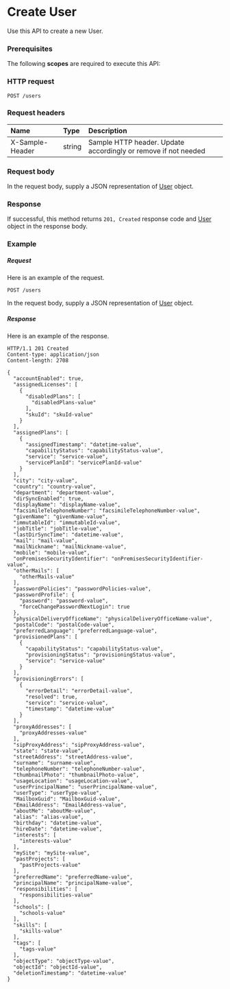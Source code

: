 # Create User

Use this API to create a new User.
### Prerequisites
The following **scopes** are required to execute this API: 
### HTTP request
<!-- { "blockType": "ignored" } -->
```http
POST /users

```
### Request headers
| Name       | Type | Description|
|:---------------|:--------|:----------|
| X-Sample-Header  | string  | Sample HTTP header. Update accordingly or remove if not needed|

### Request body
In the request body, supply a JSON representation of [User](../resources/user.md) object.


### Response
If successful, this method returns `201, Created` response code and [User](../resources/user.md) object in the response body.

### Example
##### Request
Here is an example of the request.
<!-- {
  "blockType": "request",
  "name": "create_user_from_users"
}-->
```http
POST /users
```
In the request body, supply a JSON representation of [User](../resources/user.md) object.
##### Response
Here is an example of the response.
<!-- {
  "blockType": "response",
  "truncated": false,
  "@odata.type": "microsoft.graph.user"
} -->
```http
HTTP/1.1 201 Created
Content-type: application/json
Content-length: 2708

{
  "accountEnabled": true,
  "assignedLicenses": [
    {
      "disabledPlans": [
        "disabledPlans-value"
      ],
      "skuId": "skuId-value"
    }
  ],
  "assignedPlans": [
    {
      "assignedTimestamp": "datetime-value",
      "capabilityStatus": "capabilityStatus-value",
      "service": "service-value",
      "servicePlanId": "servicePlanId-value"
    }
  ],
  "city": "city-value",
  "country": "country-value",
  "department": "department-value",
  "dirSyncEnabled": true,
  "displayName": "displayName-value",
  "facsimileTelephoneNumber": "facsimileTelephoneNumber-value",
  "givenName": "givenName-value",
  "immutableId": "immutableId-value",
  "jobTitle": "jobTitle-value",
  "lastDirSyncTime": "datetime-value",
  "mail": "mail-value",
  "mailNickname": "mailNickname-value",
  "mobile": "mobile-value",
  "onPremisesSecurityIdentifier": "onPremisesSecurityIdentifier-value",
  "otherMails": [
    "otherMails-value"
  ],
  "passwordPolicies": "passwordPolicies-value",
  "passwordProfile": {
    "password": "password-value",
    "forceChangePasswordNextLogin": true
  },
  "physicalDeliveryOfficeName": "physicalDeliveryOfficeName-value",
  "postalCode": "postalCode-value",
  "preferredLanguage": "preferredLanguage-value",
  "provisionedPlans": [
    {
      "capabilityStatus": "capabilityStatus-value",
      "provisioningStatus": "provisioningStatus-value",
      "service": "service-value"
    }
  ],
  "provisioningErrors": [
    {
      "errorDetail": "errorDetail-value",
      "resolved": true,
      "service": "service-value",
      "timestamp": "datetime-value"
    }
  ],
  "proxyAddresses": [
    "proxyAddresses-value"
  ],
  "sipProxyAddress": "sipProxyAddress-value",
  "state": "state-value",
  "streetAddress": "streetAddress-value",
  "surname": "surname-value",
  "telephoneNumber": "telephoneNumber-value",
  "thumbnailPhoto": "thumbnailPhoto-value",
  "usageLocation": "usageLocation-value",
  "userPrincipalName": "userPrincipalName-value",
  "userType": "userType-value",
  "MailboxGuid": "MailboxGuid-value",
  "EmailAddress": "EmailAddress-value",
  "aboutMe": "aboutMe-value",
  "alias": "alias-value",
  "birthday": "datetime-value",
  "hireDate": "datetime-value",
  "interests": [
    "interests-value"
  ],
  "mySite": "mySite-value",
  "pastProjects": [
    "pastProjects-value"
  ],
  "preferredName": "preferredName-value",
  "principalName": "principalName-value",
  "responsibilities": [
    "responsibilities-value"
  ],
  "schools": [
    "schools-value"
  ],
  "skills": [
    "skills-value"
  ],
  "tags": [
    "tags-value"
  ],
  "objectType": "objectType-value",
  "objectId": "objectId-value",
  "deletionTimestamp": "datetime-value"
}
```

<!-- uuid: 82685957-d247-4599-910c-dc23a350b23a
2015-10-21 09:37:37 UTC -->
<!-- {
  "type": "#page.annotation",
  "description": "Create User",
  "keywords": "",
  "section": "documentation",
  "tocPath": ""
}-->